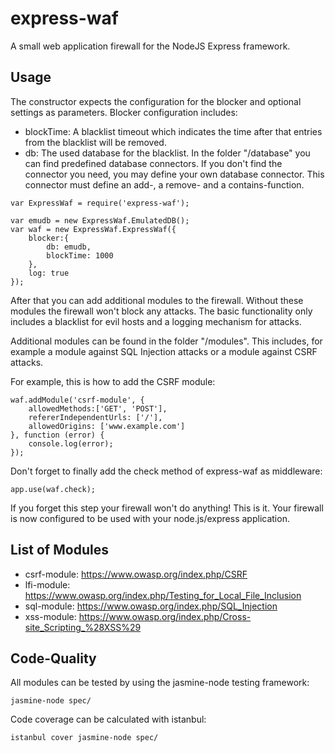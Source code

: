 express-waf
===========

A small web application firewall for the NodeJS Express framework.

Usage
----------
The constructor expects the configuration for the blocker and optional settings as parameters.
Blocker configuration includes:
- blockTime: A blacklist timeout which indicates the time after that entries from the blacklist will be removed.
- db: The used database for the blacklist. In the folder "/database" you can find predefined database connectors. If you don't find the connector you need, you may define your own database connector. This connector must define an add-, a remove- and a contains-function.
```
var ExpressWaf = require('express-waf');

var emudb = new ExpressWaf.EmulatedDB();
var waf = new ExpressWaf.ExpressWaf({
    blocker:{
        db: emudb,
        blockTime: 1000
    },
    log: true
});
```

After that you can add additional modules to the firewall. Without these modules the firewall won't block
any attacks. The basic functionality only includes a blacklist for evil hosts and a logging mechanism for attacks.

Additional modules can be found in the folder "/modules". This includes, for example a module against SQL Injection attacks or
a module against CSRF attacks.

For example, this is how to add the CSRF module:
```
waf.addModule('csrf-module', {
    allowedMethods:['GET', 'POST'],
    refererIndependentUrls: ['/'],
    allowedOrigins: ['www.example.com']
}, function (error) {
    console.log(error);
});
```

Don't forget to finally add the check method of express-waf as middleware:
```
app.use(waf.check);
```
If you forget this step your firewall won't do anything!
This is it. Your firewall is now configured to be used with your node.js/express application.

List of Modules
---------

- csrf-module: https://www.owasp.org/index.php/CSRF
- lfi-module: https://www.owasp.org/index.php/Testing_for_Local_File_Inclusion
- sql-module: https://www.owasp.org/index.php/SQL_Injection
- xss-module: https://www.owasp.org/index.php/Cross-site_Scripting_%28XSS%29

Code-Quality
---------
All modules can be tested by using the jasmine-node testing framework:
```
jasmine-node spec/
```

Code coverage can be calculated with istanbul:
```
istanbul cover jasmine-node spec/
```
